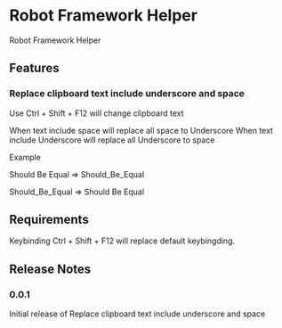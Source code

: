 # Robot Framework Helper

Robot Framework Helper

## Features

### Replace clipboard text include underscore and space
Use Ctrl + Shift + F12 will change clipboard text

When text include space will replace all space to Underscore
When text include Underscore will replace all Underscore to space

Example

Should Be Equal => Should_Be_Equal

Should_Be_Equal => Should Be Equal

## Requirements

Keybinding Ctrl + Shift + F12 will replace default keybingding.

## Release Notes

### 0.0.1

Initial release of Replace clipboard text include underscore and space
